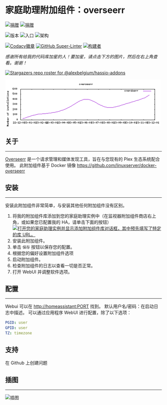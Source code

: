 # 家庭助理附加组件：overseerr

[![捐赠][donation-badge]](https://www.buymeacoffee.com/alexbelgium)
[![捐赠][paypal-badge]](https://www.paypal.com/donate/?hosted_button_id=DZFULJZTP3UQA)

![版本](https://img.shields.io/badge/dynamic/json?label=Version&query=%24.version&url=https%3A%2F%2Fraw.githubusercontent.com%2Falexbelgium%2Fhassio-addons%2Fmaster%2Foverseerr%2Fconfig.json)
![入口](https://img.shields.io/badge/dynamic/json?label=Ingress&query=%24.ingress&url=https%3A%2F%2Fraw.githubusercontent.com%2Falexbelgium%2Fhassio-addons%2Fmaster%2Foverseerr%2Fconfig.json)
![架构](https://img.shields.io/badge/dynamic/json?color=success&label=Arch&query=%24.arch&url=https%3A%2F%2Fraw.githubusercontent.com%2Falexbelgium%2Fhassio-addons%2Fmaster%2Foverseerr%2Fconfig.json)

[![Codacy徽章](https://app.codacy.com/project/badge/Grade/9c6cf10bdbba45ecb202d7f579b5be0e)](https://www.codacy.com/gh/alexbelgium/hassio-addons/dashboard?utm_source=github.com&utm_medium=referral&utm_content=alexbelgium/hassio-addons&utm_campaign=Badge_Grade)
[![GitHub Super-Linter](https://img.shields.io/github/actions/workflow/status/alexbelgium/hassio-addons/weekly-supelinter.yaml?label=Lint%20code%20base)](https://github.com/alexbelgium/hassio-addons/actions/workflows/weekly-supelinter.yaml)
[![构建者](https://img.shields.io/github/actions/workflow/status/alexbelgium/hassio-addons/onpush_builder.yaml?label=Builder)](https://github.com/alexbelgium/hassio-addons/actions/workflows/onpush_builder.yaml)

[donation-badge]: https://img.shields.io/badge/Buy%20me%20a%20coffee%20(no%20paypal)-%23d32f2f?logo=buy-me-a-coffee&style=flat&logoColor=white
[paypal-badge]: https://img.shields.io/badge/Buy%20me%20a%20coffee%20with%20Paypal-0070BA?logo=paypal&style=flat&logoColor=white

_感谢所有给我的代码库加星的人！要加星，请点击下方的图片，然后在右上角查看。谢谢！_

[![Stargazers repo roster for @alexbelgium/hassio-addons](https://raw.githubusercontent.com/alexbelgium/hassio-addons/master/.github/stars2.svg)](https://github.com/alexbelgium/hassio-addons/stargazers)

![下载演变](https://raw.githubusercontent.com/alexbelgium/hassio-addons/master/overseerr/stats.png)

## 关于

---

[Overseerr](https://overseerr.dev/) 是一个请求管理和媒体发现工具，旨在与您现有的 Plex 生态系统配合使用。
此附加组件基于 Docker 镜像 https://github.com/linuxserver/docker-overseerr

## 安装

---

安装此附加组件非常简单，与安装其他任何附加组件没有区别。

1. 将我的附加组件库添加到您的家庭助理实例中（在监视器附加组件商店右上角，或如果您已配置我的 HA，请单击下面的按钮）
   [![打开您的家庭助理实例并显示添加附加组件库对话框，其中预先填写了特定的库 URL。](https://my.home-assistant.io/badges/supervisor_add_addon_repository.svg)](https://my.home-assistant.io/redirect/supervisor_add_addon_repository/?repository_url=https%3A%2F%2Fgithub.com%2Falexbelgium%2Fhassio-addons)
1. 安装此附加组件。
1. 单击 `保存` 按钮以保存您的配置。
1. 根据您的偏好设置附加组件选项
1. 启动附加组件。
1. 检查附加组件的日志以查看一切是否正常。
1. 打开 WebUI 并调整软件选项。

## 配置

---

Webui 可以在 <http://homeassistant:PORT> 找到。
默认用户名/密码：在启动日志中描述。
可以通过应用程序 WebUI 进行配置，除了以下选项：

```yaml
PGID: user
GPID: user
TZ: timezone
```

## 支持

在 Github 上创建问题

## 插图

---

![插图](https://overseerr.com/img/slider/artistdetails.png)

[repository]: https://github.com/alexbelgium/hassio-addons